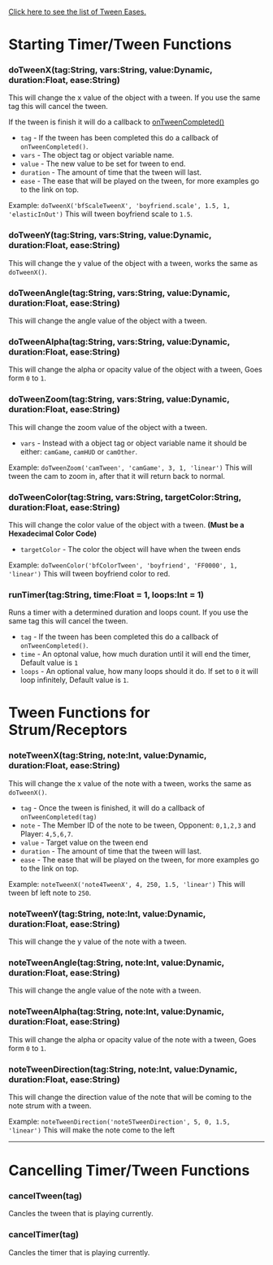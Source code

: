 [Click here to see the list of Tween Eases.](https://api.haxeflixel.com/flixel/tweens/FlxEase.html)

# Starting Timer/Tween Functions
### doTweenX(tag:String, vars:String, value:Dynamic, duration:Float, ease:String)
This will change the x value of the object with a tween. If you use the same tag this will cancel the tween.

If the tween is finish it will do a callback to [onTweenCompleted()](https://github.com/Meme1079/PsychWiki/wiki/Lua-Script-API:-Callback-Templates#ontweencompletedtag:~:text=many%20are%20remaining-,onTweenCompleted(tag),-A%20tween%20you)

- `tag` - If the tween has been completed this do a callback of `onTweenCompleted()`.
- `vars` - The object tag or object variable name.
- `value` - The new value to be set for tween to end.
- `duration` - The amount of time that the tween will last.
- `ease` - The ease that will be played on the tween, for more examples go to the link on top.

Example: `doTweenX('bfScaleTweenX', 'boyfriend.scale', 1.5, 1, 'elasticInOut')` This will tween boyfriend scale to `1.5`.

### doTweenY(tag:String, vars:String, value:Dynamic, duration:Float, ease:String)
This will change the y value of the object with a tween, works the same as `doTweenX()`.

### doTweenAngle(tag:String, vars:String, value:Dynamic, duration:Float, ease:String)
This will change the angle value of the object with a tween.

### doTweenAlpha(tag:String, vars:String, value:Dynamic, duration:Float, ease:String)
This will change the alpha or opacity value of the object with a tween, Goes form `0` to `1`.

### doTweenZoom(tag:String, vars:String, value:Dynamic, duration:Float, ease:String)
This will change the zoom value of the object with a tween.

- `vars` - Instead with a object tag or object variable name it should be either: `camGame`, `camHUD` or `camOther`.

Example: `doTweenZoom('camTween', 'camGame', 3, 1, 'linear')` This will tween the cam to zoom in, after that it will return back to normal.

### doTweenColor(tag:String, vars:String, targetColor:String, duration:Float, ease:String)
This will change the color value of the object with a tween. **(Must be a Hexadecimal Color Code)**

- `targetColor` - The color the object will have when the tween ends 

Example: `doTweenColor('bfColorTween', 'boyfriend', 'FF0000', 1, 'linear')` This will tween boyfriend color to red.

### runTimer(tag:String, time:Float = 1, loops:Int = 1)
Runs a timer with a determined duration and loops count. If you use the same tag this will cancel the tween.

- `tag` - If the tween has been completed this do a callback of `onTweenCompleted()`.
- `time` - An optonal value, how much duration until it will end the timer, Default value is `1`
- `loops` - An optional value, how many loops should it do. If set to `0` it will loop infinitely, Default value is `1`.

# Tween Functions for Strum/Receptors
### noteTweenX(tag:String, note:Int, value:Dynamic, duration:Float, ease:String)
This will change the x value of the note with a tween, works the same as `doTweenX()`.

- `tag` - Once the tween is finished, it will do a callback of `onTweenCompleted(tag)`
- `note` - The Member ID of the note to be tween, Opponent: `0,1,2,3` and Player: `4,5,6,7`.
- `value` - Target value on the tween end
- `duration` -  The amount of time that the tween will last.
- `ease` - The ease that will be played on the tween, for more examples go to the link on top.

Example: `noteTweenX('note4TweenX', 4, 250, 1.5, 'linear')` This will tween bf left note to `250`.

### noteTweenY(tag:String, note:Int, value:Dynamic, duration:Float, ease:String)
This will change the y value of the note with a tween.

### noteTweenAngle(tag:String, note:Int, value:Dynamic, duration:Float, ease:String)
This will change the angle value of the note with a tween.

### noteTweenAlpha(tag:String, note:Int, value:Dynamic, duration:Float, ease:String)
This will change the alpha or opacity value of the note with a tween, Goes form `0` to `1`.

### noteTweenDirection(tag:String, note:Int, value:Dynamic, duration:Float, ease:String)
This will change the direction value of the note that will be coming to the note strum with a tween.

Example: `noteTweenDirection('note5TweenDirection', 5, 0, 1.5, 'linear')` This will make the note come to the left

***

# Cancelling Timer/Tween Functions
### cancelTween(tag)
Cancles the tween that is playing currently.

### cancelTimer(tag)
Cancles the timer that is playing currently.